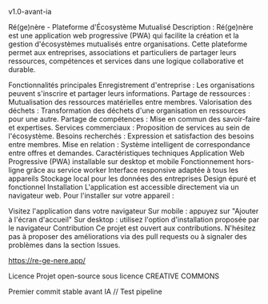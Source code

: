 v1.0-avant-ia

Ré(ge)nère - Plateforme d'Écosystème Mutualisé
Description : 
Ré(ge)nère est une application web progressive (PWA) qui facilite la création et la gestion d'écosystèmes mutualisés entre organisations. Cette plateforme permet aux entreprises, associations et particuliers de partager leurs ressources, compétences et services dans une logique collaborative et durable.

Fonctionnalités principales
Enregistrement d'entreprise : Les organisations peuvent s'inscrire et partager leurs informations.
Partage de ressources : Mutualisation des ressources matérielles entre membres.
Valorisation des déchets : Transformation des déchets d'une organisation en ressources pour une autre.
Partage de compétences : Mise en commun des savoir-faire et expertises.
Services commerciaux : Proposition de services au sein de l'écosystème.
Besoins recherchés : Expression et satisfaction des besoins entre membres.
Mise en relation : Système intelligent de correspondance entre offres et demandes.
Caractéristiques techniques
Application Web Progressive (PWA) installable sur desktop et mobile
Fonctionnement hors-ligne grâce au service worker
Interface responsive adaptée à tous les appareils
Stockage local pour les données des entreprises
Design épuré et fonctionnel
Installation
L'application est accessible directement via un navigateur web. Pour l'installer sur votre appareil :

Visitez l'application dans votre navigateur
Sur mobile : appuyez sur "Ajouter à l'écran d'accueil"
Sur desktop : utilisez l'option d'installation proposée par le navigateur
Contribution
Ce projet est ouvert aux contributions. N'hésitez pas à proposer des améliorations via des pull requests ou à signaler des problèmes dans la section Issues.

https://re-ge-nere.app/

Licence
Projet open-source sous licence CREATIVE COMMONS

Premier commit stable avant IA
// Test pipeline

